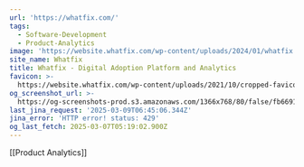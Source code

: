 ```yaml
---
url: 'https://whatfix.com/'
tags:
  - Software-Development
  - Product-Analytics
image: 'https://website.whatfix.com/wp-content/uploads/2024/01/whatfix.png'
site_name: Whatfix
title: Whatfix - Digital Adoption Platform and Analytics
favicon: >-
  https://website.whatfix.com/wp-content/uploads/2021/10/cropped-favicon-updated2-192x192.png
og_screenshot_url: >-
  https://og-screenshots-prod.s3.amazonaws.com/1366x768/80/false/fb669194189cb4fca94ae54b36eb199b3333ff444116ef1613a68a90532efc3a.jpeg
last_jina_request: '2025-03-09T06:45:06.344Z'
jina_error: 'HTTP error! status: 429'
og_last_fetch: 2025-03-07T05:19:02.900Z
---
```

[[Product Analytics]]
